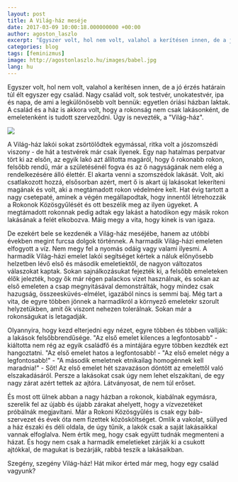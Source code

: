 ```yaml
---
layout: post
title: A Világ-ház meséje
date: 2017-03-09 10:00:18.000000000 +00:00
author: agoston_laszlo
excerpt: "Egyszer volt, hol nem volt, valahol a kerítésen innen, de a jó érzés határain túl élt egyszer egy család. Nagy család volt, sok testvér, unokatestvér, ipa és napa, de ami a legkülönösebb volt bennük: egyetlen óriási házban laktak. A rokonság nem csak lakásonként, de emeletenként is tudott szerveződni. Úgy is nevezték, a Világ-ház"
categories: blog
tags: [feminizmus]
image: http://agostonlaszlo.hu/images/babel.jpg
lang: hu
---
```

Egyszer volt, hol nem volt, valahol a kerítésen innen, de a jó érzés határain túl élt egyszer egy család. Nagy család volt, sok testvér, unokatestvér, ipa és napa, de ami a legkülönösebb volt bennük: egyetlen óriási házban laktak. A család és a ház is akkora volt, hogy a rokonság nem csak lakásonként, de emeletenként is tudott szerveződni. Úgy is nevezték, a "Világ-ház".

![](http://agostonlaszlo.hu/images/babel.jpg)

A Világ-ház lakói sokat zsörtölődtek egymással, ritka volt a jószomszédi viszony - de hát a testvérek már csak ilyenek. Egy nap hatalmas perpatvar tört ki az elsőn, az egyik lakó azt állította magáról, hogy ő rokonabb rokon, felsőbb rendű, már a születésénél fogva és az ő nagyságának nem elég a rendelkezésére álló élettér. El akarta venni a szomszédok lakását. Volt, aki csatlakozott hozzá, elsősorban azért, mert ő is akart új lakásokat lekeríteni magának és volt, aki a megtámadott rokon védelmére kelt. Hat évig tartott a nagy csetepaté, aminek a végén megállapodtak, hogy innentől létrehozzák a Rokonok Közösgyűlését és ott beszélik meg az ilyen ügyeket. A megtámadott rokonnak pedig adtak egy lakást a hatodikon egy másik rokon lakásának a felét elkobozva. Máig megy a vita, hogy kinek is van igaza.

De ezekért bele se kezdenék a Világ-ház meséjébe, hanem az utóbbi években megint furcsa dolgok történnek. A harmadik Világ-házi emeleten elfogyott a víz. Nem megy fel a nyomás odáig vagy valami ilyesmi. A harmadik Világ-házi emelet lakói segítséget kértek a náluk előnyösebb helzetben lévő első és második emeletiektől, de nagyon változatos válaszokat kaptak. Sokan sajnálkozásukat fejezték ki, a felsőbb emeleteken élők jelezték, hogy ők már régen palackos vizet használnak, és sokan az első emeleten a csap megnyitásával demonstrálták, hogy mindez csak hazugság, összeesküvés-elmélet, igazából nincs is semmi baj. Még tart a vita, de egyre többen jönnek a harmadikról a környező emeletekr szorult helyzetükben, amit ők viszont nehezen tolerálnak. Sokan már a rokonságukat is letagadják.

Olyannyira, hogy kezd elterjedni egy nézet, egyre többen és többen vallják: a lakások felsőbbrendűsége. "Az első emelet kilences a legfontosabb" - kiáltotta nem rég az egyik családfő és a mintájára egyre többen kezdték ezt hangoztatni. "Az első emelet hatos a legfontosabb! - "Az első emelet négy a legfontosabb!" - "A második emeletnek etnikailag homogénnek kell maradnia!" - Sőt! Az első emelet hét szavazáson döntött az emelettől való elszakadásáról. Persze a lakásokat csak úgy nem lehet elszakítani, de egy nagy zárat azért tettek az ajtóra. Látványosat, de nem túl erőset.

És most ott ülnek abban a nagy házban a rokonok, kiabálnak egymásra, szerelik fel az újabb és újabb zárakat ahelyett, hogy a vízvezetéket próbálnák megjavítani. Már a Rokoni Közösgyűlés is csak egy báb-szervezet és évek óta nem fizettek közösköltséget. Omlik a vakolat, süllyed a ház északi és déli oldala, de úgy tűnik, a lakók csak a saját lakásaikkal vannak elfoglalva. Nem értik meg, hogy csak együtt tudnák megmenteni a házat. És hogy nem csak a harmadik emeletieket zárják ki a csukott ajtókkal, de magukat is bezárják, rabbá teszik a lakásaikban. 

Szegény, szegény Világ-ház! Hát mikor érted már meg, hogy egy család vagyunk?
